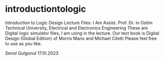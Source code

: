 # introductiontologic
Introduction to Logic Design Lecture Files: 
I Am Assist. Prof. Dr. in Ostim Technical University, Electrical and Electronics Engineering
These are Digital logic simulator files, I am using in the lecture. 
Our text book is Digital Design (Global Edition) of Morris Mano and Michael Ciletti
Please feel free to use as you like.

Senol Gulgonul
17.10.2023
